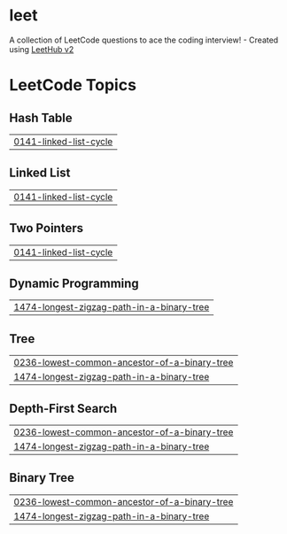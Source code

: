 # leet
A collection of LeetCode questions to ace the coding interview! - Created using [LeetHub v2](https://github.com/arunbhardwaj/LeetHub-2.0)

<!---LeetCode Topics Start-->
# LeetCode Topics
## Hash Table
|  |
| ------- |
| [0141-linked-list-cycle](https://github.com/pavank-v/leet/tree/master/0141-linked-list-cycle) |
## Linked List
|  |
| ------- |
| [0141-linked-list-cycle](https://github.com/pavank-v/leet/tree/master/0141-linked-list-cycle) |
## Two Pointers
|  |
| ------- |
| [0141-linked-list-cycle](https://github.com/pavank-v/leet/tree/master/0141-linked-list-cycle) |
## Dynamic Programming
|  |
| ------- |
| [1474-longest-zigzag-path-in-a-binary-tree](https://github.com/pavank-v/leet/tree/master/1474-longest-zigzag-path-in-a-binary-tree) |
## Tree
|  |
| ------- |
| [0236-lowest-common-ancestor-of-a-binary-tree](https://github.com/pavank-v/leet/tree/master/0236-lowest-common-ancestor-of-a-binary-tree) |
| [1474-longest-zigzag-path-in-a-binary-tree](https://github.com/pavank-v/leet/tree/master/1474-longest-zigzag-path-in-a-binary-tree) |
## Depth-First Search
|  |
| ------- |
| [0236-lowest-common-ancestor-of-a-binary-tree](https://github.com/pavank-v/leet/tree/master/0236-lowest-common-ancestor-of-a-binary-tree) |
| [1474-longest-zigzag-path-in-a-binary-tree](https://github.com/pavank-v/leet/tree/master/1474-longest-zigzag-path-in-a-binary-tree) |
## Binary Tree
|  |
| ------- |
| [0236-lowest-common-ancestor-of-a-binary-tree](https://github.com/pavank-v/leet/tree/master/0236-lowest-common-ancestor-of-a-binary-tree) |
| [1474-longest-zigzag-path-in-a-binary-tree](https://github.com/pavank-v/leet/tree/master/1474-longest-zigzag-path-in-a-binary-tree) |
<!---LeetCode Topics End-->